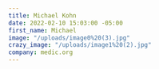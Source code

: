 ```yaml
---
title: Michael Kohn
date: 2022-02-10 15:03:00 -05:00
first_name: Michael
image: "/uploads/image0%20(3).jpg"
crazy_image: "/uploads/image1%20(2).jpg"
company: medic.org
---
```


